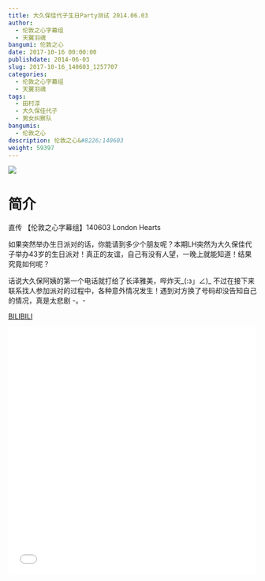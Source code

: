 ```yaml
---
title: 大久保佳代子生日Party测试 2014.06.03
author: 
  - 伦敦之心字幕组
  - 天翼羽魂
bangumi: 伦敦之心
date: 2017-10-16 00:00:00
publishdate: 2014-06-03
slug: 2017-10-16_140603_1257707
categories: 
  - 伦敦之心字幕组
  - 天翼羽魂
tags: 
  - 田村淳
  - 大久保佳代子
  - 男女纠察队
bangumis: 
  - 伦敦之心
description: 伦敦之心&#8226;140603
weight: 59397
---
```


![](https://i.imgur.com/LPX75ku.jpg)

# 简介  
直传 【伦敦之心字幕组】140603 London Hearts


如果突然举办生日派对的话，你能请到多少个朋友呢？本期LH突然为大久保佳代子举办43岁的生日派对！真正的友谊，自己有没有人望，一晚上就能知道！结果究竟如何呢？


话说大久保阿姨的第一个电话就打给了长泽雅美，哔炸天_(:з」∠)_ 不过在接下来联系找人参加派对的过程中，各种意外情况发生！遇到对方换了号码却没告知自己的情况，真是太悲剧 -。-

  [BILIBILI](https://www.bilibili.com/video/av1257707/)


  <iframe src="//www.bilibili.com/html/html5player.html?cid=1914656&aid=1257707" width="100%" height="500" frameborder="0" allowfullscreen="allowfullscreen"></iframe>
